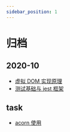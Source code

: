 ```yaml
---
sidebar_position: 1
---
```


# 归档

## 2020-10

- [虚拟 DOM 实现原理](docs/c-vue/vdom.md)
- [测试基础与 jest 框架](docs/c-eng/test.md)

## task

- [acorn 使用](docs/c-eng/acorn.md)
